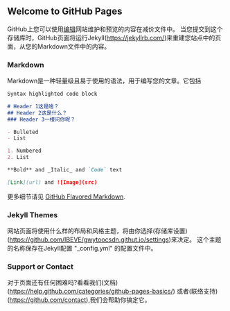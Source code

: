 ## Welcome to GitHub Pages

GitHub上您可以使用[编辑](https://github.com/IBEVE/gwytoocsdn.githut.io/edit/master/README.md)网站维护和预览的内容在减价文件中。
当您提交到这个存储库时，GitHub页面将运行Jekyll(https://jekyllrb.com/)来重建您站点中的页面，从您的Markdown文件中的内容。

### Markdown

Markdown是一种轻量级且易于使用的语法，用于编写您的文章。它包括

```markdown
Syntax highlighted code block

# Header 1这是啥？
## Header 2这是什么？
### Header 3一楼问你呢？

- Bulleted
- List

1. Numbered
2. List

**Bold** and _Italic_ and `Code` text

[Link](url) and ![Image](src)
```

更多细节请见 [GitHub Flavored Markdown](https://guides.github.com/features/mastering-markdown/).

### Jekyll Themes

网站页面将使用什么样的布局和风格主题，将由你选择(存储库设置)(https://github.com/IBEVE/gwytoocsdn.githut.io/settings)来决定。
这个主题的名称保存在Jekyll配置 "_config.yml" 的配置文件中。

### Support or Contact

对于页面还有任何困难吗?看看我们(文档)(https://help.github.com/categories/github-pages-basics/)
或者(联络支持)(https://github.com/contact),我们会帮助你搞定它。
